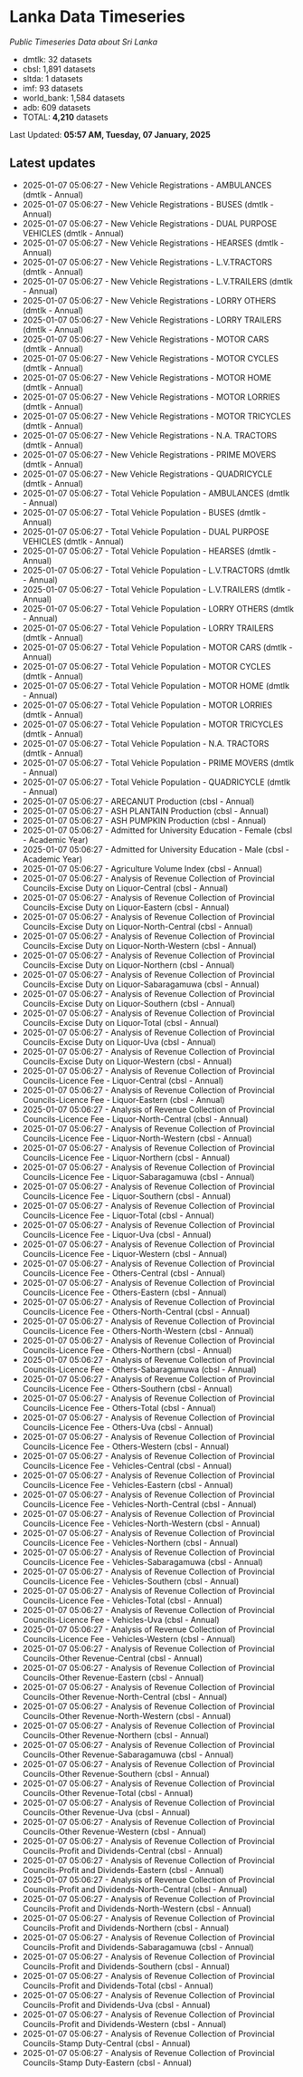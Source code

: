 # Lanka Data Timeseries
*Public Timeseries Data about Sri Lanka*

* dmtlk: 32 datasets
* cbsl: 1,891 datasets
* sltda: 1 datasets
* imf: 93 datasets
* world_bank: 1,584 datasets
* adb: 609 datasets
* TOTAL: **4,210** datasets

Last Updated: **05:57 AM, Tuesday, 07 January, 2025**

## Latest updates

* 2025-01-07 05:06:27 - New Vehicle Registrations - AMBULANCES (dmtlk - Annual)
* 2025-01-07 05:06:27 - New Vehicle Registrations - BUSES (dmtlk - Annual)
* 2025-01-07 05:06:27 - New Vehicle Registrations - DUAL PURPOSE VEHICLES (dmtlk - Annual)
* 2025-01-07 05:06:27 - New Vehicle Registrations - HEARSES (dmtlk - Annual)
* 2025-01-07 05:06:27 - New Vehicle Registrations - L.V.TRACTORS (dmtlk - Annual)
* 2025-01-07 05:06:27 - New Vehicle Registrations - L.V.TRAILERS (dmtlk - Annual)
* 2025-01-07 05:06:27 - New Vehicle Registrations - LORRY OTHERS (dmtlk - Annual)
* 2025-01-07 05:06:27 - New Vehicle Registrations - LORRY TRAILERS (dmtlk - Annual)
* 2025-01-07 05:06:27 - New Vehicle Registrations - MOTOR CARS (dmtlk - Annual)
* 2025-01-07 05:06:27 - New Vehicle Registrations - MOTOR CYCLES (dmtlk - Annual)
* 2025-01-07 05:06:27 - New Vehicle Registrations - MOTOR HOME (dmtlk - Annual)
* 2025-01-07 05:06:27 - New Vehicle Registrations - MOTOR LORRIES (dmtlk - Annual)
* 2025-01-07 05:06:27 - New Vehicle Registrations - MOTOR TRICYCLES (dmtlk - Annual)
* 2025-01-07 05:06:27 - New Vehicle Registrations - N.A. TRACTORS (dmtlk - Annual)
* 2025-01-07 05:06:27 - New Vehicle Registrations - PRIME MOVERS (dmtlk - Annual)
* 2025-01-07 05:06:27 - New Vehicle Registrations - QUADRICYCLE (dmtlk - Annual)
* 2025-01-07 05:06:27 - Total Vehicle Population - AMBULANCES (dmtlk - Annual)
* 2025-01-07 05:06:27 - Total Vehicle Population - BUSES (dmtlk - Annual)
* 2025-01-07 05:06:27 - Total Vehicle Population - DUAL PURPOSE VEHICLES (dmtlk - Annual)
* 2025-01-07 05:06:27 - Total Vehicle Population - HEARSES (dmtlk - Annual)
* 2025-01-07 05:06:27 - Total Vehicle Population - L.V.TRACTORS (dmtlk - Annual)
* 2025-01-07 05:06:27 - Total Vehicle Population - L.V.TRAILERS (dmtlk - Annual)
* 2025-01-07 05:06:27 - Total Vehicle Population - LORRY OTHERS (dmtlk - Annual)
* 2025-01-07 05:06:27 - Total Vehicle Population - LORRY TRAILERS (dmtlk - Annual)
* 2025-01-07 05:06:27 - Total Vehicle Population - MOTOR CARS (dmtlk - Annual)
* 2025-01-07 05:06:27 - Total Vehicle Population - MOTOR CYCLES (dmtlk - Annual)
* 2025-01-07 05:06:27 - Total Vehicle Population - MOTOR HOME (dmtlk - Annual)
* 2025-01-07 05:06:27 - Total Vehicle Population - MOTOR LORRIES (dmtlk - Annual)
* 2025-01-07 05:06:27 - Total Vehicle Population - MOTOR TRICYCLES (dmtlk - Annual)
* 2025-01-07 05:06:27 - Total Vehicle Population - N.A. TRACTORS (dmtlk - Annual)
* 2025-01-07 05:06:27 - Total Vehicle Population - PRIME MOVERS (dmtlk - Annual)
* 2025-01-07 05:06:27 - Total Vehicle Population - QUADRICYCLE (dmtlk - Annual)
* 2025-01-07 05:06:27 - ARECANUT Production (cbsl - Annual)
* 2025-01-07 05:06:27 - ASH PLANTAIN Production (cbsl - Annual)
* 2025-01-07 05:06:27 - ASH PUMPKIN Production (cbsl - Annual)
* 2025-01-07 05:06:27 - Admitted for University Education - Female (cbsl - Academic Year)
* 2025-01-07 05:06:27 - Admitted for University Education - Male (cbsl - Academic Year)
* 2025-01-07 05:06:27 - Agriculture Volume Index (cbsl - Annual)
* 2025-01-07 05:06:27 - Analysis of Revenue Collection of Provincial Councils-Excise Duty on Liquor-Central (cbsl - Annual)
* 2025-01-07 05:06:27 - Analysis of Revenue Collection of Provincial Councils-Excise Duty on Liquor-Eastern (cbsl - Annual)
* 2025-01-07 05:06:27 - Analysis of Revenue Collection of Provincial Councils-Excise Duty on Liquor-North-Central (cbsl - Annual)
* 2025-01-07 05:06:27 - Analysis of Revenue Collection of Provincial Councils-Excise Duty on Liquor-North-Western (cbsl - Annual)
* 2025-01-07 05:06:27 - Analysis of Revenue Collection of Provincial Councils-Excise Duty on Liquor-Northern (cbsl - Annual)
* 2025-01-07 05:06:27 - Analysis of Revenue Collection of Provincial Councils-Excise Duty on Liquor-Sabaragamuwa (cbsl - Annual)
* 2025-01-07 05:06:27 - Analysis of Revenue Collection of Provincial Councils-Excise Duty on Liquor-Southern (cbsl - Annual)
* 2025-01-07 05:06:27 - Analysis of Revenue Collection of Provincial Councils-Excise Duty on Liquor-Total (cbsl - Annual)
* 2025-01-07 05:06:27 - Analysis of Revenue Collection of Provincial Councils-Excise Duty on Liquor-Uva (cbsl - Annual)
* 2025-01-07 05:06:27 - Analysis of Revenue Collection of Provincial Councils-Excise Duty on Liquor-Western (cbsl - Annual)
* 2025-01-07 05:06:27 - Analysis of Revenue Collection of Provincial Councils-Licence Fee - Liquor-Central (cbsl - Annual)
* 2025-01-07 05:06:27 - Analysis of Revenue Collection of Provincial Councils-Licence Fee - Liquor-Eastern (cbsl - Annual)
* 2025-01-07 05:06:27 - Analysis of Revenue Collection of Provincial Councils-Licence Fee - Liquor-North-Central (cbsl - Annual)
* 2025-01-07 05:06:27 - Analysis of Revenue Collection of Provincial Councils-Licence Fee - Liquor-North-Western (cbsl - Annual)
* 2025-01-07 05:06:27 - Analysis of Revenue Collection of Provincial Councils-Licence Fee - Liquor-Northern (cbsl - Annual)
* 2025-01-07 05:06:27 - Analysis of Revenue Collection of Provincial Councils-Licence Fee - Liquor-Sabaragamuwa (cbsl - Annual)
* 2025-01-07 05:06:27 - Analysis of Revenue Collection of Provincial Councils-Licence Fee - Liquor-Southern (cbsl - Annual)
* 2025-01-07 05:06:27 - Analysis of Revenue Collection of Provincial Councils-Licence Fee - Liquor-Total (cbsl - Annual)
* 2025-01-07 05:06:27 - Analysis of Revenue Collection of Provincial Councils-Licence Fee - Liquor-Uva (cbsl - Annual)
* 2025-01-07 05:06:27 - Analysis of Revenue Collection of Provincial Councils-Licence Fee - Liquor-Western (cbsl - Annual)
* 2025-01-07 05:06:27 - Analysis of Revenue Collection of Provincial Councils-Licence Fee - Others-Central (cbsl - Annual)
* 2025-01-07 05:06:27 - Analysis of Revenue Collection of Provincial Councils-Licence Fee - Others-Eastern (cbsl - Annual)
* 2025-01-07 05:06:27 - Analysis of Revenue Collection of Provincial Councils-Licence Fee - Others-North-Central (cbsl - Annual)
* 2025-01-07 05:06:27 - Analysis of Revenue Collection of Provincial Councils-Licence Fee - Others-North-Western (cbsl - Annual)
* 2025-01-07 05:06:27 - Analysis of Revenue Collection of Provincial Councils-Licence Fee - Others-Northern (cbsl - Annual)
* 2025-01-07 05:06:27 - Analysis of Revenue Collection of Provincial Councils-Licence Fee - Others-Sabaragamuwa (cbsl - Annual)
* 2025-01-07 05:06:27 - Analysis of Revenue Collection of Provincial Councils-Licence Fee - Others-Southern (cbsl - Annual)
* 2025-01-07 05:06:27 - Analysis of Revenue Collection of Provincial Councils-Licence Fee - Others-Total (cbsl - Annual)
* 2025-01-07 05:06:27 - Analysis of Revenue Collection of Provincial Councils-Licence Fee - Others-Uva (cbsl - Annual)
* 2025-01-07 05:06:27 - Analysis of Revenue Collection of Provincial Councils-Licence Fee - Others-Western (cbsl - Annual)
* 2025-01-07 05:06:27 - Analysis of Revenue Collection of Provincial Councils-Licence Fee - Vehicles-Central (cbsl - Annual)
* 2025-01-07 05:06:27 - Analysis of Revenue Collection of Provincial Councils-Licence Fee - Vehicles-Eastern (cbsl - Annual)
* 2025-01-07 05:06:27 - Analysis of Revenue Collection of Provincial Councils-Licence Fee - Vehicles-North-Central (cbsl - Annual)
* 2025-01-07 05:06:27 - Analysis of Revenue Collection of Provincial Councils-Licence Fee - Vehicles-North-Western (cbsl - Annual)
* 2025-01-07 05:06:27 - Analysis of Revenue Collection of Provincial Councils-Licence Fee - Vehicles-Northern (cbsl - Annual)
* 2025-01-07 05:06:27 - Analysis of Revenue Collection of Provincial Councils-Licence Fee - Vehicles-Sabaragamuwa (cbsl - Annual)
* 2025-01-07 05:06:27 - Analysis of Revenue Collection of Provincial Councils-Licence Fee - Vehicles-Southern (cbsl - Annual)
* 2025-01-07 05:06:27 - Analysis of Revenue Collection of Provincial Councils-Licence Fee - Vehicles-Total (cbsl - Annual)
* 2025-01-07 05:06:27 - Analysis of Revenue Collection of Provincial Councils-Licence Fee - Vehicles-Uva (cbsl - Annual)
* 2025-01-07 05:06:27 - Analysis of Revenue Collection of Provincial Councils-Licence Fee - Vehicles-Western (cbsl - Annual)
* 2025-01-07 05:06:27 - Analysis of Revenue Collection of Provincial Councils-Other Revenue-Central (cbsl - Annual)
* 2025-01-07 05:06:27 - Analysis of Revenue Collection of Provincial Councils-Other Revenue-Eastern (cbsl - Annual)
* 2025-01-07 05:06:27 - Analysis of Revenue Collection of Provincial Councils-Other Revenue-North-Central (cbsl - Annual)
* 2025-01-07 05:06:27 - Analysis of Revenue Collection of Provincial Councils-Other Revenue-North-Western (cbsl - Annual)
* 2025-01-07 05:06:27 - Analysis of Revenue Collection of Provincial Councils-Other Revenue-Northern (cbsl - Annual)
* 2025-01-07 05:06:27 - Analysis of Revenue Collection of Provincial Councils-Other Revenue-Sabaragamuwa (cbsl - Annual)
* 2025-01-07 05:06:27 - Analysis of Revenue Collection of Provincial Councils-Other Revenue-Southern (cbsl - Annual)
* 2025-01-07 05:06:27 - Analysis of Revenue Collection of Provincial Councils-Other Revenue-Total (cbsl - Annual)
* 2025-01-07 05:06:27 - Analysis of Revenue Collection of Provincial Councils-Other Revenue-Uva (cbsl - Annual)
* 2025-01-07 05:06:27 - Analysis of Revenue Collection of Provincial Councils-Other Revenue-Western (cbsl - Annual)
* 2025-01-07 05:06:27 - Analysis of Revenue Collection of Provincial Councils-Profit and Dividends-Central (cbsl - Annual)
* 2025-01-07 05:06:27 - Analysis of Revenue Collection of Provincial Councils-Profit and Dividends-Eastern (cbsl - Annual)
* 2025-01-07 05:06:27 - Analysis of Revenue Collection of Provincial Councils-Profit and Dividends-North-Central (cbsl - Annual)
* 2025-01-07 05:06:27 - Analysis of Revenue Collection of Provincial Councils-Profit and Dividends-North-Western (cbsl - Annual)
* 2025-01-07 05:06:27 - Analysis of Revenue Collection of Provincial Councils-Profit and Dividends-Northern (cbsl - Annual)
* 2025-01-07 05:06:27 - Analysis of Revenue Collection of Provincial Councils-Profit and Dividends-Sabaragamuwa (cbsl - Annual)
* 2025-01-07 05:06:27 - Analysis of Revenue Collection of Provincial Councils-Profit and Dividends-Southern (cbsl - Annual)
* 2025-01-07 05:06:27 - Analysis of Revenue Collection of Provincial Councils-Profit and Dividends-Total (cbsl - Annual)
* 2025-01-07 05:06:27 - Analysis of Revenue Collection of Provincial Councils-Profit and Dividends-Uva (cbsl - Annual)
* 2025-01-07 05:06:27 - Analysis of Revenue Collection of Provincial Councils-Profit and Dividends-Western (cbsl - Annual)
* 2025-01-07 05:06:27 - Analysis of Revenue Collection of Provincial Councils-Stamp Duty-Central (cbsl - Annual)
* 2025-01-07 05:06:27 - Analysis of Revenue Collection of Provincial Councils-Stamp Duty-Eastern (cbsl - Annual)